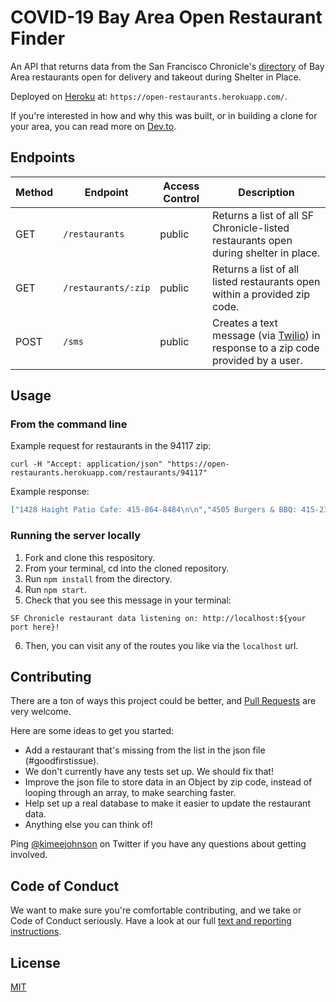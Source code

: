 # COVID-19 Bay Area Open Restaurant Finder 
An API that returns data from the San Francisco Chronicle's [directory](https://projects.sfchronicle.com/2020/restaurant-delivery/) of Bay Area restaurants open for delivery and takeout during Shelter in Place.

Deployed on [Heroku](https://open-restaurants.herokuapp.com/) at: `https://open-restaurants.herokuapp.com/`.

If you're interested in how and why this was built, or in building a clone for your area, you can read more on [Dev.to](https://dev.to/kimberleejohnson/build-a-twilio-app-to-help-people-support-local-restaurants-during-covid-19-14k5). 

## Endpoints 
| Method | Endpoint       | Access Control | Description                                          |
| ------ | -------------  | -------------- | ---------------------------------------------------- |
| GET    | `/restaurants` | public         | Returns a list of all SF Chronicle-listed restaurants open during shelter in place.|
| GET    | `/restaurants/:zip` | public         |  Returns a list of all listed restaurants open within a provided zip code.| 
| POST   | `/sms` | public         |  Creates a text message (via [Twilio](https://www.twilio.com/try-twilio?promo=avaKmb)) in response to a zip code provided by a user.| 

## Usage 
### From the command line 
Example request for restaurants in the 94117 zip: 
```
curl -H "Accept: application/json" "https://open-restaurants.herokuapp.com/restaurants/94117"
```

Example response: 
```json
["1428 Haight Patio Cafe: 415-864-8484\n\n","4505 Burgers & BBQ: 415-231-6993\n\n","Bean Bag Cafe: 415-563-3634\n\n","Berliner Berliner: 415-795-1457\n\n","Bob's on Baker: 415-815-2534\n\n","Che Fico Alimentari: 415-416-6980\n\n","CreoLa: 415-260-3143\n\n","Escape From New York Pizza: 415-668-5577\n\n","Jannah Restaurant: 415-5674400\n\n","Maven: 415-829-7982\n\n","Memphis Minnie's: 415-864-7675\n\n","Namu Stonepot: 415-926-8065\n\n","Nopa: 415-864-8643\n\n","Nopalito: 415-300-0029\n\n","StreetTaco: 415-525-4435\n\n","The Little Chihuahua: 415-255-8225\n\n","The Mill: 415-345-1953\n\n","Zazie: 415-564-5332\n\n"]
```

### Running the server locally 
1. Fork and clone this respository. 
2. From your terminal, cd into the cloned repository. 
3. Run `npm install` from the directory.  
4. Run `npm start`. 
5. Check that you see this message in your terminal: 
```
SF Chronicle restaurant data listening on: http://localhost:${your port here}!
``` 
6. Then, you can visit any of the routes you like via the `localhost` url. 

## Contributing 
There are a ton of ways this project could be better, and [Pull Requests](https://help.github.com/en/github/collaborating-with-issues-and-pull-requests/creating-a-pull-request) are very welcome.

Here are some ideas to get you started: 
* Add a restaurant that's missing from the list in the json file (#goodfirstissue). 
* We don't currently have any tests set up. We should fix that! 
* Improve the json file to store data in an Object by zip code, instead of looping through an array, to make searching faster. 
* Help set up a real database to make it easier to update the restaurant data. 
* Anything else you can think of! 

Ping [@kimeejohnson](https://twitter.com/kimeejohnson) on Twitter if you have any questions about getting involved. 

## Code of Conduct 
We want to make sure you're comfortable contributing, and we take or Code of Conduct seriously. Have a look at our full [text and reporting instructions](https://github.com/kimberleejohnson/open-restaurants/blob/master/CODE_OF_CONDUCT.md). 

## License 
[MIT](https://choosealicense.com/licenses/mit/)